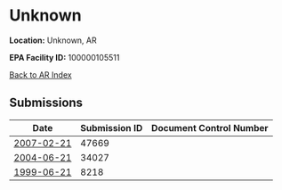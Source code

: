 # Unknown

**Location:** Unknown, AR

**EPA Facility ID:** 100000105511

[Back to AR Index](../../index.md)

## Submissions

| Date | Submission ID | Document Control Number |
|------|--------------|-------------------------|
| [2007-02-21](submissions/47669.md) | 47669 |  |
| [2004-06-21](submissions/34027.md) | 34027 |  |
| [1999-06-21](submissions/8218.md) | 8218 |  |
